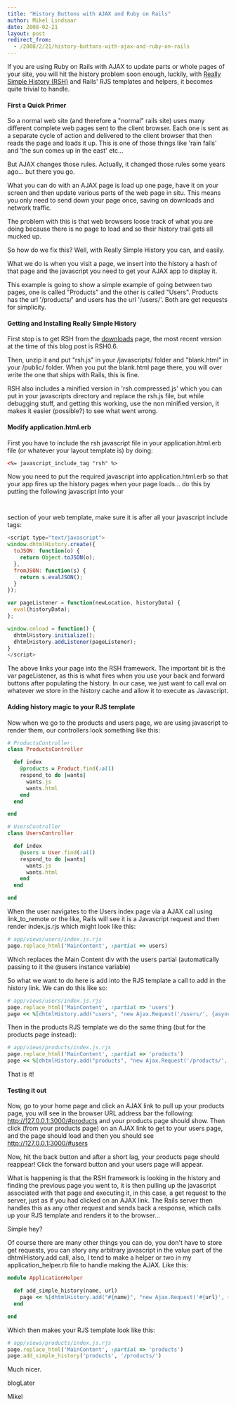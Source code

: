 ```yaml
---
title: "History Buttons with AJAX and Ruby on Rails"
author: Mikel Lindsaar
date: 2008-02-21
layout: post
redirect_from:
  - /2008/2/21/history-buttons-with-ajax-and-ruby-on-rails
---
```

If you are using Ruby on Rails with AJAX to update parts or whole pages
of your site, you will hit the history problem soon enough, luckily,
with [Really Simple History
(RSH)](http://code.google.com/p/reallysimplehistory/) and Rails' RJS
templates and helpers, it becomes quite trivial to handle.

#### First a Quick Primer

So a normal web site (and therefore a "normal" rails site) uses many
different complete web pages sent to the client browser. Each one is
sent as a separate cycle of action and delivered to the client browser
that then reads the page and loads it up. This is one of those things
like 'rain falls' and 'the sun comes up in the east' etc...

But AJAX changes those rules. Actually, it changed those rules some
years ago... but there you go.

What you can do with an AJAX page is load up one page, have it on your
screen and then update various parts of the web page in situ. This means
you only need to send down your page once, saving on downloads and
network traffic.

The problem with this is that web browsers loose track of what you are
doing because there is no page to load and so their history trail gets
all mucked up.

So how do we fix this? Well, with Really Simple History you can, and
easily.

What we do is when you visit a page, we insert into the history a hash
of that page and the javascript you need to get your AJAX app to display
it.

This example is going to show a simple example of going between two
pages, one is called "Products" and the other is called "Users".
Products has the url '/products/' and users has the url '/users/'. Both
are get requests for simplicity.

#### Getting and Installing Really Simple History

First stop is to get RSH from the
[downloads](http://code.google.com/p/reallysimplehistory/downloads/list)
page, the most recent version at the time of this blog post is RSH0.6.

Then, unzip it and put "rsh.js" in your /javascripts/ folder and
"blank.html" in your /public/ folder. When you put the blank.html page
there, you will over write the one that ships with Rails, this is fine.

RSH also includes a minified version in 'rsh.compressed.js' which you
can put in your javascripts directory and replace the rsh.js file, but
while debugging stuff, and getting this working, use the non minified
version, it makes it easier (possible?) to see what went wrong.

#### Modify application.html.erb

First you have to include the rsh javascript file in your
application.html.erb file (or whatever your layout template is) by
doing:

``` html
<%= javascript_include_tag "rsh" %>
```

Now you need to put the required javascript into application.html.erb so
that your app fires up the history pages when your page loads... do this
by putting the following javascript into your

```<head>
```
```</head>
```
section of your web template, make sure it is after all your javascript
include tags:

``` javascript
<script type="text/javascript">
window.dhtmlHistory.create({
  toJSON: function(o) {
    return Object.toJSON(o);
  },
  fromJSON: function(s) {
    return s.evalJSON();
  }
});

var pageListener = function(newLocation, historyData) {
  eval(historyData);
};

window.onload = function() {
  dhtmlHistory.initialize();
  dhtmlHistory.addListener(pageListener);
}
</script>
```

The above links your page into the RSH framework. The important bit is
the var pageListener, as this is what fires when you use your back and
forward buttons after populating the history. In our case, we just want
to call eval on whatever we store in the history cache and allow it to
execute as Javascript.

#### Adding history magic to your RJS template

Now when we go to the products and users page, we are using javascript
to render them, our controllers look something like this:

``` ruby
# ProductsController:
class ProductsController

  def index
    @products = Product.find(:all)
    respond_to do |wants|
      wants.js
      wants.html
    end
  end

end

# UsersController
class UsersController

  def index
    @users = User.find(:all)
    respond_to do |wants|
      wants.js
      wants.html
    end
  end

end
```

When the user navigates to the Users index page via a AJAX call using
link_to_remote or the like, Rails will see it is a Javascript request
and then render index.js.rjs which might look like this:

``` ruby
# app/views/users/index.js.rjs
page.replace_html('MainContent', :partial => users)
```

Which replaces the Main Content div with the users partial
(automatically passing to it the \@users instance variable)

So what we want to do here is add into the RJS template a call to add in
the history link. We can do this like so:

``` ruby
# app/views/users/index.js.rjs
page.replace_html('MainContent', :partial => 'users')
page << %[dhtmlHistory.add("users", "new Ajax.Request('/users/', {asynchronous:false, evalScripts:true, method:'get'});")] 
```

Then in the products RJS template we do the same thing (but for the
products page instead):

``` ruby
# app/views/products/index.js.rjs
page.replace_html('MainContent', :partial => 'products')
page << %[dhtmlHistory.add("products", "new Ajax.Request('/products/', {asynchronous:false, evalScripts:true, method:'get'});")] 
```

That is it!

#### Testing it out

Now, go to your home page and click an AJAX link to pull up your
products page, you will see in the browser URL address bar the
following: http://127.0.0.1:3000/#products and your products page should
show. Then click (from your products page) on an AJAX link to get to
your users page, and the page should load and then you should see
http://127.0.0.1:3000/#users

Now, hit the back button and after a short lag, your products page
should reappear! Click the forward button and your users page will
appear.

What is happening is that the RSH framework is looking in the history
and finding the previous page you went to, it is then pulling up the
javascript associated with that page and executing it, in this case, a
get request to the server, just as if you had clicked on an AJAX link.
The Rails server then handles this as any other request and sends back a
response, which calls up your RJS template and renders it to the
browser...

Simple hey?

Of course there are many other things you can do, you don't have to
store get requests, you can story any arbitrary javascript in the value
part of the dhtmlHistory.add call, also, I tend to make a helper or two
in my application_helper.rb file to handle making the AJAX. Like this:

``` ruby
module ApplicationHelper

  def add_simple_history(name, url)
    page << %[dhtmlHistory.add("#{name}", "new Ajax.Request('#{url}', {asynchronous:false, evalScripts:true, method:'get'});")]
  end

end
```

Which then makes your RJS template look like this:

``` ruby
# app/views/products/index.js.rjs
page.replace_html('MainContent', :partial => 'products')
page.add_simple_history('products', '/products/')
```

Much nicer.

blogLater

Mikel

